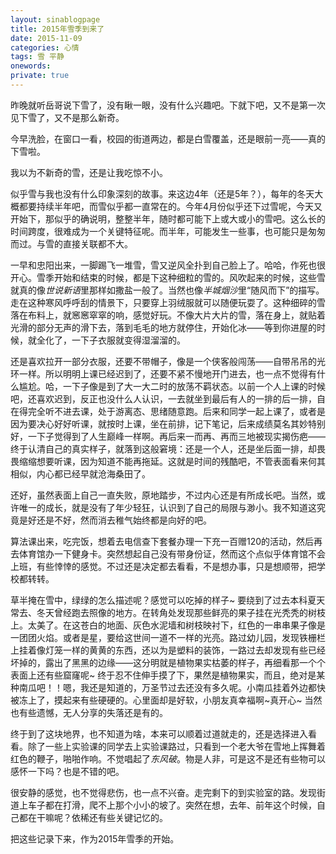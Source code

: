 ```yaml
---
layout: sinablogpage
title: 2015年雪季到来了
date: 2015-11-09
categories: 心情 
tags: 雪 平静
onewords: 
private: true
---
```

> 

昨晚就听岳哥说下雪了，没有瞅一眼，没有什么兴趣吧。下就下吧，又不是第一次见下雪了，又不是那么新奇。

今早洗脸，在窗口一看，校园的街道两边，都是白雪覆盖，还是眼前一亮——真的下雪啦。

我以为不新奇的雪，还是让我吃惊不小。

似乎雪与我也没有什么印象深刻的故事。来这边4年（还是5年？），每年的冬天大概都要持续半年吧，而雪似乎都一直常在的。今年4月份似乎还下过雪呢，今天又开始下，那似乎的确说明，整整半年，随时都可能下上或大或小的雪吧。这么长的时间跨度，很难成为一个关键特征呢。而半年，可能发生一些事，也可能只是匆匆而过。与雪的直接关联都不大。

一早和忠阳出来，一脚踢飞一堆雪，雪又逆风全扑到自己脸上了。哈哈，作死也很开心。雪季开始和结束的时候，都是下这种细粒的雪的。风吹起来的时候，这些雪就真的像*世说新语*里那样如撒盐一般了。当然也像*半城烟沙*里“随风而下”的描写。走在这种寒风呼呼刮的情景下，只要穿上羽绒服就可以随便玩耍了。这种细碎的雪落在布料上，就窸窸窣窣的响，感觉好玩。不像大片大片的雪，落在身上，就贴着光滑的部分无声的滑下去，落到毛毛的地方就停住，开始化冰——等到你进屋的时候，就全化了，一下子衣服就变得湿溜溜的。

还是喜欢拉开一部分衣服，还要不带帽子，像是一个侠客般闯荡——自带吊吊的光环一样。所以明明上课已经迟到了，还要不紧不慢地开门进去，也一点不觉得有什么尴尬。哈，一下子像是到了大一大二时的放荡不羁状态。以前一个人上课的时候吧，还喜欢迟到，反正也没什么人认识，一去就坐到最后有人的一排的后一排，自在得完全听不进去课，处于游离态、思绪随意跑。后来和同学一起上课了，或者是因为要决心好好听课，就按时上课，坐在前排，记下笔记，后来成绩莫名其妙特别好，一下子觉得到了人生巅峰一样啊。再后来一而再、再而三地被现实揭伤疤——终于认清自己的真实样子，就落到这般窘境：还是一个人，还是坐后面一排，却畏畏缩缩想要听课，因为知道不能再拖延。这就是时间的残酷吧，不管表面看来何其相似，内心都已经早就沧海桑田了。

还好，虽然表面上自己一直失败，原地踏步，不过内心还是有所成长吧。当然，或许唯一的成长，就是没有了年少轻狂，认识到了自己的局限与渺小。我不知道这究竟是好还是不好，然而消去稚气始终都是向好的吧。

算法课出来，吃完饭，想着去电信查下套餐办理一下充一百赠120的活动，然后再去体育馆办一下健身卡。突然想起自己没有带身份证，然而这个点似乎体育馆不会上班，有些悻悻的感觉。不过还是决定都去看看，不是想办事，只是想顺带，把学校都转转。

草半掩在雪中，绿绿的怎么描述呢？感觉可以吃掉的样子~ 要绕到了过去本科夏天常去、冬天曾经跑去照像的地方。在转角处发现那些鲜亮的果子挂在光秃秃的树枝上。太美了。在这苍白的地面、灰色水泥墙和树枝映衬下，红色的一串串果子像是一团团火焰。或者是星，要给这世间一道不一样的光亮。路过幼儿园，发现铁栅栏上挂着像灯笼一样的黄黄的东西，还以为是塑料的装饰，一路过去却发现有些已经坏掉的，露出了黑黑的边缘——这分明就是植物果实枯萎的样子，再细看那一个个表面上还有些窟窿呢~ 终于忍不住伸手摸了下，果然是植物果实，而且，绝对是某种南瓜吧！！嗯，我还是知道的，万圣节过去还没有多久呢。小南瓜挂着外边都快被冻上了，摸起来有些硬硬的。心里面却是好软，小朋友真幸福啊~真开心~ 当然也有些遗憾，无人分享的失落还是有的。

终于到了这块地界，也不知道为啥，本来可以顺着过道就走的，还是选择进入看看。除了一些上实验课的同学去上实验课路过，只看到一个老大爷在雪地上挥舞着红色的鞭子，啪啪作响。不觉唱起了*东风破*。物是人非，可是这不是还有些物可以感怀一下吗？也是不错的吧。

很安静的感觉，也不觉得悲伤，也一点不兴奋。走完剩下的到实验室的路。发现街道上车子都在打滑，爬不上那个小小的坡了。突然在想，去年、前年这个时候，自己都在干嘛呢？依稀还有些关键记忆的。

把这些记录下来，作为2015年雪季的开始。


